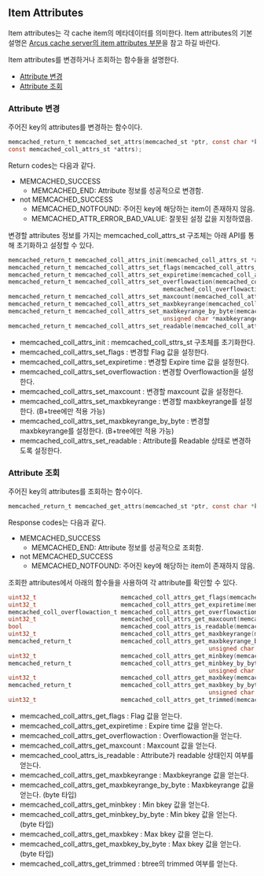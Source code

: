 ## Item Attributes

Item attributes는 각 cache item의 메타데이터를 의미한다.
Item attributes의 기본 설명은 [Arcus cache server의 item attributes 부분](https://github.com/naver/arcus-memcached/blob/master/doc/arcus-item-attribute.md)을 참고 하길 바란다.

Item attributes를 변경하거나 조회하는 함수들을 설명한다.

- [Attribute 변경](07-attribute-API.md#attribute-%EB%B3%80%EA%B2%BD)
- [Attribute 조회](07-attribute-API.md#attribute-%EC%A1%B0%ED%9A%8C)


### Attribute 변경

주어진 key의 attributes를 변경하는 함수이다.

``` c
memcached_return_t memcached_set_attrs(memcached_st *ptr, const char *key, size_t key_length,
const memcached_coll_attrs_st *attrs);
```

Return codes는 다음과 같다.

- MEMCACHED_SUCCESS
  - MEMCACHED_END: Attribute 정보를 성공적으로 변경함.
- not MEMCACHED_SUCCESS
  - MEMCACHED_NOTFOUND: 주어진 key에 해당하는 item이 존재하지 않음.
  - MEMCACHED_ATTR_ERROR_BAD_VALUE: 잘못된 설정 값을 지정하였음.


변경할 attributes 정보를 가지는 memcached_coll_attrs_st 구조체는 아래 API를 통해 초기화하고 설정할 수 있다.

``` c
memcached_return_t memcached_coll_attrs_init(memcached_coll_attrs_st *attrs);
memcached_return_t memcached_coll_attrs_set_flags(memcached_coll_attrs_st *attrs, uint32_t flags);
memcached_return_t memcached_coll_attrs_set_expiretime(memcached_coll_attrs_st *attrs, uint32_t expiretime);
memcached_return_t memcached_coll_attrs_set_overflowaction(memcached_coll_attrs_st *attrs,
                                            memcached_coll_overflowaction_t overflowaction);
memcached_return_t memcached_coll_attrs_set_maxcount(memcached_coll_attrs_st *attrs, uint32_t maxcount);
memcached_return_t memcached_coll_attrs_set_maxbkeyrange(memcached_coll_attrs_st *attrs, uint32_t maxbkeyrange);
memcached_return_t memcached_coll_attrs_set_maxbkeyrange_by_byte(memcached_coll_attrs_st *attrs,
                                            unsigned char *maxbkeyrange, size_t maxbkeyrange_size);
memcached_return_t memcached_coll_attrs_set_readable(memcached_coll_attrs_st *attrs);
```
- memcached_coll_attrs_init : memcached_coll_sttrs_st 구초체를 초기화한다.
- memcached_coll_attrs_set_flags : 변경할 Flag 값을 설정한다.
- memcached_coll_attrs_set_expiretime : 변경할 Expire time 값을 설정한다.
- memcached_coll_attrs_set_overflowaction : 변경할 Overflowaction을 설정한다.
- memcached_coll_attrs_set_maxcount : 변경할 maxcount 값을 설정한다.
- memcached_coll_attrs_set_maxbkeyrange : 변경할 maxbkeyrange를 설정한다. (B+tree에만 적용 가능)
- memcached_coll_attrs_set_maxbkeyrange_by_byte : 변경할 maxbkeyrange를 설정한다. (B+tree에만 적용 가능)
- memcached_coll_attrs_set_readable : Attribute를 Readable 상태로 변경하도록 설정한다.


### Attribute 조회

주어진 key의 attributes를 조회하는 함수이다.

``` c
memcached_return_t memcached_get_attrs(memcached_st *ptr, const char *key, size_t key_length, memcached_coll_attrs_st *attrs);
```

Response codes는 다음과 같다.

- MEMCACHED_SUCCESS
  - MEMCACHED_END: Attribute 정보를 성공적으로 조회함.
- not MEMCACHED_SUCCESS
  - MEMCACHED_NOTFOUND: 주어진 key에 해당하는 item이 존재하지 않음.

조회한 attributes에서 아래의 함수들을 사용하여 각 attribute를 확인할 수 있다.

``` c
uint32_t                        memcached_coll_attrs_get_flags(memcached_coll_attrs_st *attrs);
uint32_t                        memcached_coll_attrs_get_expiretime(memcached_coll_attrs_st *attrs);
memcached_coll_overflowaction_t memcached_coll_attrs_get_overflowaction(memcached_coll_attrs_st *attrs);
uint32_t                        memcached_coll_attrs_get_maxcount(memcached_coll_attrs_st *attrs);
bool                            memcached_cool_attrs_is_readable(memcached_coll_attrs_st *attrs);
uint32_t                        memcached_coll_attrs_get_maxbkeyrange(memcached_coll_attrs_st *attrs);
memcached_return_t              memcached_coll_attrs_get_maxbkeyrange_by_byte(memcached_coll_attrs_st *attrs,
                                                         unsigned char **maxbkeyrange, size_t maxbkeyrange_size);
uint32_t                        memcached_coll_attrs_get_minbkey(memcached_coll_attrs_st *attrs);
memcached_return_t              memcached_coll_attrs_get_minbkey_by_byte(memcached_coll_attrs_st *attrs,
                                                         unsigned char **bkey, size_t *size);
uint32_t                        memcached_coll_attrs_get_maxbkey(memcached_coll_attrs_st *attrs);
memcached_return_t              memcached_coll_attrs_get_maxbkey_by_byte(memcached_coll_attrs_st *attrs,
                                                         unsigned char **bkey, size_t *size);
uint32_t                        memcached_coll_attrs_get_trimmed(memcached_coll_attrs_st *attrs);
```

- memcached_coll_attrs_get_flags : Flag 값을 얻는다.
- memcached_coll_attrs_get_expiretime : Expire time 값을 얻는다.
- memcached_coll_attrs_get_overflowaction : Overflowaction을 얻는다.
- memcached_coll_attrs_get_maxcount : Maxcount 값을 얻는다.
- memcached_cool_attrs_is_readable : Attribute가 readable 상태인지 여부를 얻는다.
- memcached_coll_attrs_get_maxbkeyrange : Maxbkeyrange 값을 얻는다.
- memcached_coll_attrs_get_maxbkeyrange_by_byte : Maxbkeyrange 값을 얻는다. (byte 타입)
- memcached_coll_attrs_get_minbkey : Min bkey 값을 얻는다.
- memcached_coll_attrs_get_minbkey_by_byte : Min bkey 값을 얻는다. (byte 타입)
- memcached_coll_attrs_get_maxbkey : Max bkey 값을 얻는다.
- memcached_coll_attrs_get_maxbkey_by_byte : Max bkey 값을 얻는다. (byte 타입)
- memcached_coll_attrs_get_trimmed : btree의 trimmed 여부를 얻는다.


